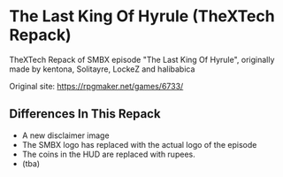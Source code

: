 # The Last King Of Hyrule (TheXTech Repack)
TheXTech Repack of SMBX episode "The Last King Of Hyrule", originally made by kentona, Solitayre, LockeZ and halibabica

Original site: https://rpgmaker.net/games/6733/

## Differences In This Repack
* A new disclaimer image
* The SMBX logo has replaced with the actual logo of the episode
* The coins in the HUD are replaced with rupees.
* (tba)
